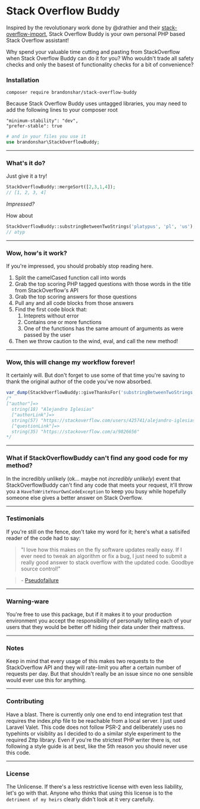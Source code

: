 # Stack Overflow Buddy

Inspired by the revolutionary work done by @drathier and their [stack-overflow-import](https://github.com/drathier/stack-overflow-import), Stack Overflow Buddy is your own personal PHP based Stack Overflow assistant! 

Why spend your valuable time cutting and pasting from StackOverflow when Stack Overflow Buddy can do it for you? Who wouldn't trade all safety checks and only the basest of functionality checks for a bit of convenience?
### Installation 
```
composer require brandonshar/stack-overflow-buddy
```
Because Stack Overflow Buddy uses untagged libraries, you may need to add the following lines to your composer root
```
"minimum-stability": "dev",
"prefer-stable": true
```
```php
# and in your files you use it
use brandonshar\StackOverflowBuddy;
```
---
### What's it do?

Just give it a try!

```php
StackOverflowBuddy::mergeSort([2,3,1,4]);
// [1, 2, 3, 4]
```

*Impressed?* 

How about 

```php
StackOverflowBuddy::substringBetweenTwoStrings('platypus', 'pl', 'us');
// atyp
```
---
### Wow, how's it work?
If you're impressed, you should probably stop reading here. 

1. Split the camelCased function call into words
2. Grab the top scoring PHP tagged questions with those words in the title from StackOverflow's API
3. Grab the top scoring answers for those questions
4. Pull any and all code blocks from those answers
5. Find the first code block that:
   1. Inteprets without error
   2. Contains one or more functions
   3. One of the functions has the same amount of arguments as were passed by the user
6. Then we throw caution to the wind, eval, and call the new method!
---
### Wow, this will change my workflow forever!
It certainly will. But don't forget to use some of that time you're saving to thank the original author of the code you've now absorbed.

```php
var_dump(StackOverflowBuddy::giveThanksFor('substringBetweenTwoStrings'));
/*
["author"]=>
  string(18) "Alejandro Iglesias"
  ["authorLink"]=>
  string(57) "https://stackoverflow.com/users/425741/alejandro-iglesias"
  ["questionLink"]=>
  string(35) "https://stackoverflow.com/a/9826656"
*/
```
---

### What if StackOverflowBuddy can't find any good code for my method?
In the incredibly unlikely (ok... maybe not *incredibly unlikely*) event that StackOverflowBuddy can't find any code that meets your request, it'll throw you a `HaveToWriteYourOwnCodeException` to keep you busy while hopefully someone else gives a better answer on Stack Overflow. 

---

### Testimonials
If you're still on the fence, don't take my word for it; here's what a satisifed reader of the code had to say:
> "I love how this makes on the fly software updates really easy. If I ever need to tweak an algorithm or fix a bug, I just need to submit a really good answer to stack overflow with the updated code. Goodbye source control!"

> \- [Pseudofailure](https://www.reddit.com/r/PHP/comments/6qzuzj/just_released_a_package_to_cut_out_the/dl1ejwg/)
---

### Warning-ware
You're free to use this package, but if it makes it to your production environment you accept the responsibility of personally telling each of your users that they would be better off hiding their data under their mattress.

---

### Notes
Keep in mind that every usage of this makes two requests to the StackOverflow API and they will rate-limit you after a certain number of requests per day. But that shouldn't really be an issue since no one sensible would ever use this for anything.

---

### Contributing
Have a blast. There is currently only one end to end integration test that requires the index.php file to be reachable from a local server. I just used Laravel Valet. This code does not follow PSR-2 and deliberately uses no typehints or visiblity as I decided to do a similar style experiment to the required Zttp library. Even if you're the strictest PHP writer there is, not following a style guide is at best, like the 5th reason you should never use this code. 

---

### License
The Unlicense. If there's a less restrictive license with even less liability, let's go with that. Anyone who thinks that using this license is to the `detriment of my heirs` clearly didn't look at it very carefully.

